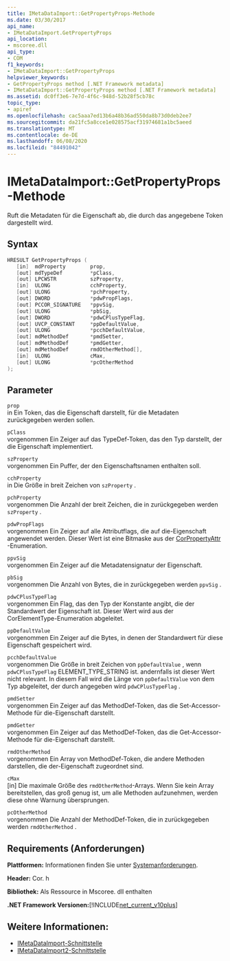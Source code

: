 ```yaml
---
title: IMetaDataImport::GetPropertyProps-Methode
ms.date: 03/30/2017
api_name:
- IMetaDataImport.GetPropertyProps
api_location:
- mscoree.dll
api_type:
- COM
f1_keywords:
- IMetaDataImport::GetPropertyProps
helpviewer_keywords:
- GetPropertyProps method [.NET Framework metadata]
- IMetaDataImport::GetPropertyProps method [.NET Framework metadata]
ms.assetid: dc0ff3e6-7e7d-4f6c-948d-52b28f5cb78c
topic_type:
- apiref
ms.openlocfilehash: cac5aaa7ed13b6a48b36ad550da8b73d0deb2ee7
ms.sourcegitcommit: da21fc5a8cce1e028575acf31974681a1bc5aeed
ms.translationtype: MT
ms.contentlocale: de-DE
ms.lasthandoff: 06/08/2020
ms.locfileid: "84491042"
---
```

# <a name="imetadataimportgetpropertyprops-method"></a>IMetaDataImport::GetPropertyProps-Methode
Ruft die Metadaten für die Eigenschaft ab, die durch das angegebene Token dargestellt wird.  
  
## <a name="syntax"></a>Syntax  
  
```cpp  
HRESULT GetPropertyProps (  
   [in]  mdProperty        prop,  
   [out] mdTypeDef         *pClass,
   [out] LPCWSTR           szProperty,
   [in]  ULONG             cchProperty,
   [out] ULONG             *pchProperty,
   [out] DWORD             *pdwPropFlags,
   [out] PCCOR_SIGNATURE   *ppvSig,
   [out] ULONG             *pbSig,
   [out] DWORD             *pdwCPlusTypeFlag,
   [out] UVCP_CONSTANT     *ppDefaultValue,  
   [out] ULONG             *pcchDefaultValue,  
   [out] mdMethodDef       *pmdSetter,
   [out] mdMethodDef       *pmdGetter,
   [out] mdMethodDef       rmdOtherMethod[],  
   [in]  ULONG             cMax,
   [out] ULONG             *pcOtherMethod
);  
```  
  
## <a name="parameters"></a>Parameter  
 `prop`  
 in Ein Token, das die Eigenschaft darstellt, für die Metadaten zurückgegeben werden sollen.  
  
 `pClass`  
 vorgenommen Ein Zeiger auf das TypeDef-Token, das den Typ darstellt, der die Eigenschaft implementiert.  
  
 `szProperty`  
 vorgenommen Ein Puffer, der den Eigenschaftsnamen enthalten soll.  
  
 `cchProperty`  
 in Die Größe in breit Zeichen von `szProperty` .  
  
 `pchProperty`  
 vorgenommen Die Anzahl der breit Zeichen, die in zurückgegeben werden `szProperty` .  
  
 `pdwPropFlags`  
 vorgenommen Ein Zeiger auf alle Attributflags, die auf die-Eigenschaft angewendet werden. Dieser Wert ist eine Bitmaske aus der [CorPropertyAttr](corpropertyattr-enumeration.md) -Enumeration.  
  
 `ppvSig`  
 vorgenommen Ein Zeiger auf die Metadatensignatur der Eigenschaft.  
  
 `pbSig`  
 vorgenommen Die Anzahl von Bytes, die in zurückgegeben werden `ppvSig` .  
  
 `pdwCPlusTypeFlag`  
 vorgenommen Ein Flag, das den Typ der Konstante angibt, die der Standardwert der Eigenschaft ist. Dieser Wert wird aus der CorElementType-Enumeration abgeleitet.  
  
 `ppDefaultValue`  
 vorgenommen Ein Zeiger auf die Bytes, in denen der Standardwert für diese Eigenschaft gespeichert wird.  
  
 `pcchDefaultValue`  
 vorgenommen Die Größe in breit Zeichen von `ppDefaultValue` , wenn `pdwCPlusTypeFlag` ELEMENT_TYPE_STRING ist. andernfalls ist dieser Wert nicht relevant. In diesem Fall wird die Länge von `ppDefaultValue` von dem Typ abgeleitet, der durch angegeben wird `pdwCPlusTypeFlag` .  
  
 `pmdSetter`  
 vorgenommen Ein Zeiger auf das MethodDef-Token, das die Set-Accessor-Methode für die-Eigenschaft darstellt.  
  
 `pmdGetter`  
 vorgenommen Ein Zeiger auf das MethodDef-Token, das die Get-Accessor-Methode für die-Eigenschaft darstellt.  
  
 `rmdOtherMethod`  
 vorgenommen Ein Array von MethodDef-Token, die andere Methoden darstellen, die der-Eigenschaft zugeordnet sind.  
  
 `cMax`  
 [in] Die maximale Größe des `rmdOtherMethod`-Arrays. Wenn Sie kein Array bereitstellen, das groß genug ist, um alle Methoden aufzunehmen, werden diese ohne Warnung übersprungen.  
  
 `pcOtherMethod`  
 vorgenommen Die Anzahl der MethodDef-Token, die in zurückgegeben werden `rmdOtherMethod` .  
  
## <a name="requirements"></a>Requirements (Anforderungen)  
 **Plattformen:** Informationen finden Sie unter [Systemanforderungen](../../get-started/system-requirements.md).  
  
 **Header:** Cor. h  
  
 **Bibliothek:** Als Ressource in Mscoree. dll enthalten  
  
 **.NET Framework Versionen:**[!INCLUDE[net_current_v10plus](../../../../includes/net-current-v10plus-md.md)]  
  
## <a name="see-also"></a>Weitere Informationen:

- [IMetaDataImport-Schnittstelle](imetadataimport-interface.md)
- [IMetaDataImport2-Schnittstelle](imetadataimport2-interface.md)
